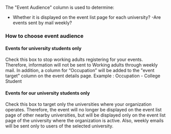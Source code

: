 The "Event Audience" column is used to determine:

 - Whether it is displayed on the event list page for each university?
 -Are events sent by mail weekly?

 ### How to choose event audience
 #### Events for university students only
 Check this box to stop working adults registering for your events.
 Therefore, information will not be sent to Working adults through weekly mail.
 In addition, a column for “Occupation” will be added to the "event target" column on the event details page.
Example : Occupation - College Student

 #### Events for our university students only
 Check this box to target only the universities where your organization operates.
 Therefore, the event will no longer be displayed on the event list page of other nearby universities, but will be displayed only on the event list page of the university where the organization is active.
 Also, weekly emails will be sent only to users of the selected university. 
